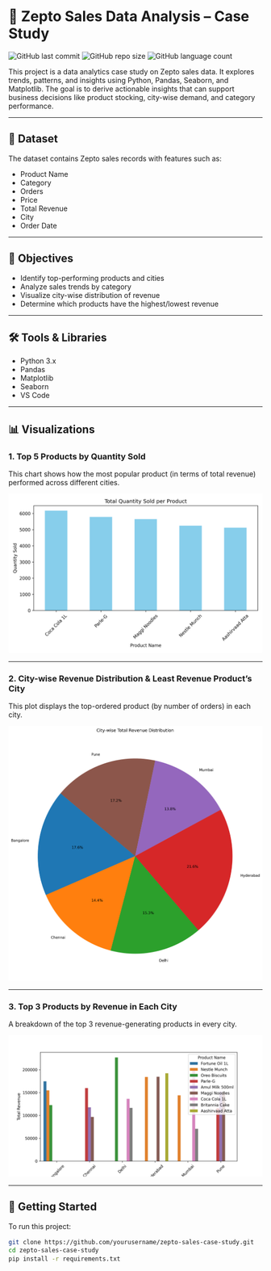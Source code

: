 # 🛒 Zepto Sales Data Analysis – Case Study

![GitHub last commit](https://img.shields.io/github/last-commit/RahulMeghwani/zepto-sales-case-study)
![GitHub repo size](https://img.shields.io/github/repo-size/RahulMeghwani/zepto-sales-case-study)
![GitHub language count](https://img.shields.io/github/languages/count/RahulMeghwani/zepto-sales-case-study)

This project is a data analytics case study on Zepto sales data. It explores trends, patterns, and insights using Python, Pandas, Seaborn, and Matplotlib. The goal is to derive actionable insights that can support business decisions like product stocking, city-wise demand, and category performance.

---

## 📁 Dataset

The dataset contains Zepto sales records with features such as:

- Product Name
- Category
- Orders
- Price
- Total Revenue
- City
- Order Date

---

## 🧠 Objectives

- Identify top-performing products and cities
- Analyze sales trends by category
- Visualize city-wise distribution of revenue
- Determine which products have the highest/lowest revenue

---

## 🛠️ Tools & Libraries

- Python 3.x
- Pandas
- Matplotlib
- Seaborn
- VS Code

---

## 📊 Visualizations

### 1. Top 5 Products by Quantity Sold

This chart shows how the most popular product (in terms of total revenue) performed across different cities.

![Top Product City Revenue](images/top_product_city_revenue.png)

---

### 2. City-wise Revenue Distribution & Least Revenue Product’s City

This plot displays the top-ordered product (by number of orders) in each city.

![Top Ordered Product Per City](images/least_revenue_row.png)

---

### 3. Top 3 Products by Revenue in Each City

A breakdown of the top 3 revenue-generating products in every city.

![Top 3 Revenue Products](images/top_ordered_product_per_city.png)

---

## 🚀 Getting Started

To run this project:

```bash
git clone https://github.com/yourusername/zepto-sales-case-study.git
cd zepto-sales-case-study
pip install -r requirements.txt
```
